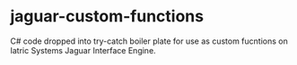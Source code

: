 # jaguar-custom-functions
C# code dropped into try-catch boiler plate for use as custom fucntions on Iatric Systems Jaguar Interface Engine. 
